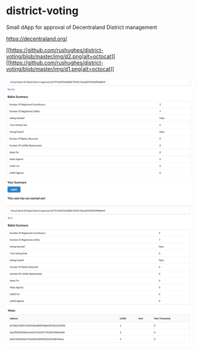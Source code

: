 # district-voting
Small dApp for approval of Decentraland District management

https://decentraland.org/

[[https://github.com/rushughes/district-voting/blob/master/img/d2.png|alt=octocat]]
[[https://github.com/rushughes/district-voting/blob/master/img/d1.png|alt=octocat]]

![alt text](https://raw.githubusercontent.com/rushughes/district-voting/master/images/d2.png)
![alt text](https://raw.githubusercontent.com/rushughes/district-voting/master/images/d1.png)
